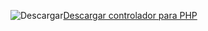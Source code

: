 ![Descargar](../ssdt/media/download.png)[Descargar controlador para PHP](https://go.microsoft.com/fwlink/?linkid=871846)
